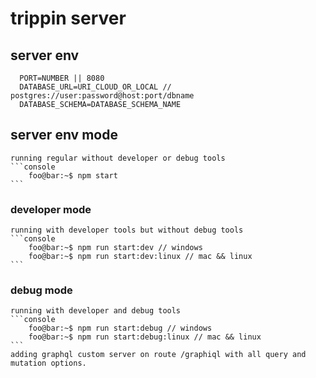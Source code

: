 # trippin server

## server env
```env
  PORT=NUMBER || 8080
  DATABASE_URL=URI_CLOUD_OR_LOCAL // postgres://user:password@host:port/dbname
  DATABASE_SCHEMA=DATABASE_SCHEMA_NAME
```

## server env mode
    running regular without developer or debug tools
    ```console 
        foo@bar:~$ npm start
    ```

### developer mode
    running with developer tools but without debug tools
    ```console 
        foo@bar:~$ npm run start:dev // windows
        foo@bar:~$ npm run start:dev:linux // mac && linux
    ```

### debug mode
    running with developer and debug tools
    ```console 
        foo@bar:~$ npm run start:debug // windows
        foo@bar:~$ npm run start:debug:linux // mac && linux
    ```
    adding graphql custom server on route /graphiql with all query and mutation options.


